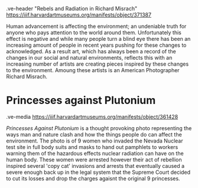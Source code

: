 .ve-header "Rebels and Radiation in Richard Misrach" https://iiif.harvardartmuseums.org/manifests/object/371387

Human advancement is affecting the environment; an undeniable truth for anyone who pays attention to the world around them. Unfortunately this effect is negative and while many people turn a blind eye there has been an increasing amount of people in recent years pushing for these changes to acknowledged. As a result art, which has always been a record of the changes in our social and natural environments, reflects this with an increasing number of artists are creating pieces inspired by these changes to the environment. Amoung these artists is an American Photographer Richard Misrach.
    
# Princesses against Plutonium
.ve-media https://iiif.harvardartmuseums.org/manifests/object/361428

*Princesses Against Plutonium* is a thought provoking photo representing the ways man and nature clash and how the things people do can affect the environment. The photo is of 9 women who invaded the Nevada Nuclear test site in full body suits and masks to hand out pamphlets to workers warning them of the hazardous effects nuclear radiation can have on the human body. These women were arrested however their act of rebellion inspired several 'copy cat' invasions and arrests that eventually caused a severe enough back up in the legal system that the Supreme Court decided to cut its losses and drop the charges agaisnt the original 9 princesses.